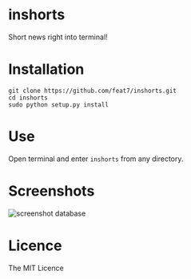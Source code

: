 # inshorts
Short news right into terminal!
# Installation
```
git clone https://github.com/feat7/inshorts.git
cd inshorts
sudo python setup.py install
```

# Use
Open terminal and enter
```inshorts``` from any directory.

# Screenshots
![screenshot database](https://raw.githubusercontent.com/feat7/inshorts/master/screen.png)
# Licence
The MIT Licence
